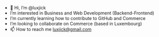 - 👋 Hi, I’m @luxjick 
- I’m interested in Business and Web Development (Backend-Frontend)
- I’m currently learning how to contribute to GitHub and Commerce
- I’m looking to collaborate on Commerce (based in Luxembourg)
- 📫 How to reach me luxjick@gmail.com

<!---
luxjick/luxjick is a ✨ special ✨ repository because its `README.md` (this file) appears on your GitHub profile.
You can click the Preview link to take a look at your changes.
--->
